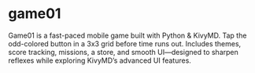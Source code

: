 # game01
Game01 is a fast-paced mobile game built with Python &amp; KivyMD. Tap the odd-colored button in a 3x3 grid before time runs out. Includes themes, score tracking, missions, a store, and smooth UI—designed to sharpen reflexes while exploring KivyMD’s advanced UI features.
